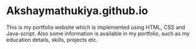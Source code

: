 # Akshaymathukiya.github.io
This is my portfolio website which is implemented using HTML, CSS and Java-script. Also some information is available in my portfolio, such as my education details, skills, projects etc.
